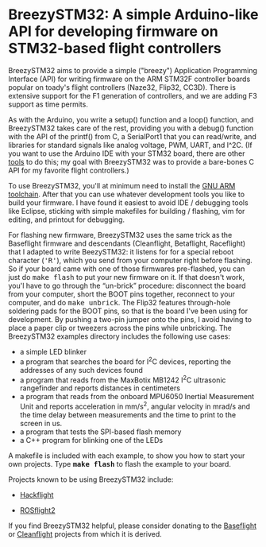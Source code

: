 # BreezySTM32: A simple Arduino-like API for developing firmware on STM32-based flight controllers

BreezySTM32 aims to provide a simple ("breezy") Application Programming Interface (API) for writing
firmware on the ARM STM32F controller boards popular on toady's flight controllers
(Naze32, Flip32, CC3D).  There is extensive support for the F1 generation of controllers, and
we are adding F3 support as time permits.  

As with the Arduino, you write a setup() function and a loop() function, and BreezySTM32 takes care of
the rest, providing you with a debug() function with the API of the printf() from C, 
a SerialPort1 that you can read/write, and
libraries for standard signals like analog voltage, PWM, UART, and I^2C.  (If you want
to use the Arduino IDE with your STM32 board, there are other
[tools](https://github.com/rogerclarkmelbourne/Arduino_STM32)
to do this; my goal with BreezySTM32 was to provide a bare-bones C API for my favorite flight controllers.)

To use BreezySTM32, you'll at minimum need to install the [GNU ARM toolchain](https://launchpad.net/gcc-arm-embedded).
After that you can use whatever development tools you like to build your firmware.  I have found it easiest to avoid
IDE / debugging tools like Eclipse, sticking with simple
makefiles for building / flashing, vim for editing, and printout for debugging.  

For flashing new firmware, BreezySTM32 uses the same trick as the Baseflight firmware and descendants
(Cleanflight, Betaflight, Raceflight) that I adapted to write BeezySTM32: it listens for
for a special reboot character (<tt>'R'</tt>), which you send
from your computer right before flashing.  So if your board came with one of those firmwares pre-flashed,
you can just do <tt>make flash</tt> to put your new firmware on it.  If that doesn't work, you'l have
to go through the &ldquo;un-brick&rdquo; procedure: disconnect the board from your computer, 
short the BOOT pins together, reconnect to your computer, and do <tt>make unbrick</tt>.  The Flip32
features through-hole soldering pads for the BOOT pins, so that is the board
I've been using for development.  By pushing a two-pin jumper onto the pins,
I avoid having to place a paper clip or tweezers across the pins while unbricking. 
The BreezySTM32 examples directory includes the following use cases:
<ul>
<li> a simple LED blinker
<li> a program that searches the board for I<sup>2</sup>C devices, reporting the addresses of any such devices found
<li> a program that reads from the MaxBotix MB1242 I<sup>2</sup>C ultrasonic rangefinder and reports distances
in centimeters
<li> a program that reads from the onboard MPU6050 Inertial Measurement Unit and reports acceleration in mm/s<sup>2</sup>, angular velocity in mrad/s and the time delay between measurements and the time to print to the screen in us.
<li> a program that tests the SPI-based flash memory
<li> a C++ program for blinking one of the LEDs
</ul>

A makefile is included with each example,
to show you how to start your own projects.  Type  <b><tt>make flash</tt></b> to flash the example to your board.

Projects known to be using BreezySTM32 include:
<ul>
<li> <a href="https://github.com/simondlevy/hackflight">Hackflight</a>
<p><li> <a href="https://github.com/BYU-MAGICC/ROSflight2">ROSflight2</a>
</ul>

If you find BreezySTM32 helpful, please consider donating
to the [Baseflight](https://goo.gl/3tyFhz) or
[Cleanflight](https://www.paypal.com/cgi-bin/webscr?cmd=_s-xclick&hosted_button_id=TSQKVT6UYKGL6)
projects from which it is derived.
